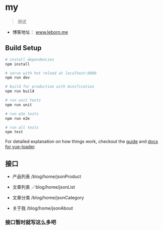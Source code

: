 # my

> 测试

+ 博客地址： www.leborn.me

## Build Setup

``` bash
# install dependencies
npm install

# serve with hot reload at localhost:8080
npm run dev

# build for production with minification
npm run build

# run unit tests
npm run unit

# run e2e tests
npm run e2e

# run all tests
npm test
```

For detailed explanation on how things work, checkout the [guide](http://vuejs-templates.github.io/webpack/) and [docs for vue-loader](http://vuejs.github.io/vue-loader).

## 接口

+ 产品列表   /blog/home/jsonProduct

+ 文章列表   ／blog/home/jsonList

+ 文章分类   /blog/home/jsonCategory

+ 关于我    /blog/home/jsonAbout 

### 接口暂时就写这么多吧

